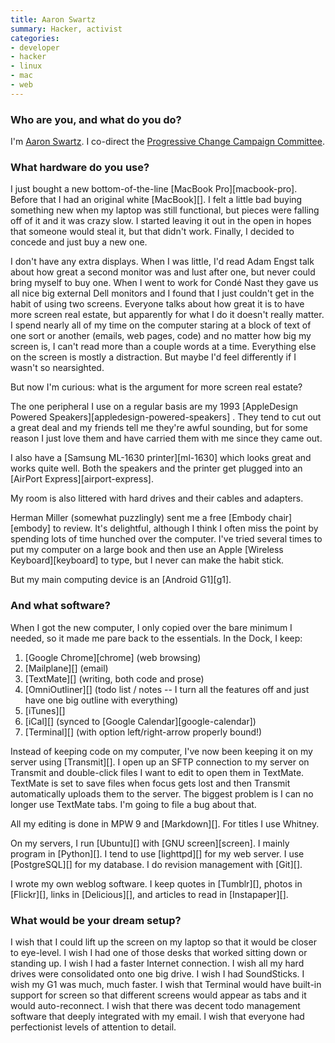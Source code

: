 ```yaml
---
title: Aaron Swartz
summary: Hacker, activist
categories:
- developer
- hacker
- linux
- mac
- web
---
```


### Who are you, and what do you do?

I'm [Aaron Swartz](http://aaronsw.com/ "Aaron's site."). I co-direct the [Progressive Change Campaign Committee](http://boldprogressives.org "The PCCC site").

### What hardware do you use?

I just bought a new bottom-of-the-line [MacBook Pro][macbook-pro]. Before that I had an original white [MacBook][]. I felt a little bad buying something new when my laptop was still functional, but pieces were falling off of it and it was crazy slow. I started leaving it out in the open in hopes that someone would steal it, but that didn't work. Finally, I decided to concede and just buy a new one.

I don't have any extra displays. When I was little, I'd read Adam Engst talk about how great a second monitor was and lust after one, but never could bring myself to buy one. When I went to work for Condé Nast they gave us all nice big external Dell monitors and I found that I just couldn't get in the habit of using two screens. Everyone talks about how great it is to have more screen real estate, but apparently for what I do it doesn't really matter. I spend nearly all of my time on the computer staring at a block of text of one sort or another (emails, web pages, code) and no matter how big my screen is, I can't read more than a couple words at a time. Everything else on the screen is mostly a distraction. But maybe I'd feel differently if I wasn't so nearsighted.

But now I'm curious: what is the argument for more screen real estate?

The one peripheral I use on a regular basis are my 1993 [AppleDesign Powered Speakers][appledesign-powered-speakers] . They tend to cut out a great deal and my friends tell me they're awful sounding, but for some reason I just love them and have carried them with me since they came out.

I also have a [Samsung ML-1630 printer][ml-1630] which looks great and works quite well. Both the speakers and the printer get plugged into an [AirPort Express][airport-express].

My room is also littered with hard drives and their cables and adapters.

Herman Miller (somewhat puzzlingly) sent me a free [Embody chair][embody] to review. It's delightful, although I think I often miss the point by spending lots of time hunched over the computer. I've tried several times to put my computer on a large book and then use an Apple [Wireless Keyboard][keyboard] to type, but I never can make the habit stick.

But my main computing device is an [Android G1][g1].

### And what software?

When I got the new computer, I only copied over the bare minimum I needed, so it made me pare back to the essentials. In the Dock, I keep:

1. [Google Chrome][chrome] (web browsing)
2. [Mailplane][] (email)
3. [TextMate][] (writing, both code and prose)
4. [OmniOutliner][] (todo list / notes -- I turn all the features off and just have one big outline with everything)
5. [iTunes][]
6. [iCal][] (synced to [Google Calendar][google-calendar])
7. [Terminal][] (with option left/right-arrow properly bound!)

Instead of keeping code on my computer, I've now been keeping it on my server using [Transmit][]. I open up an SFTP connection to my server on Transmit and double-click files I want to edit to open them in TextMate. TextMate is set to save files when focus gets lost and then Transmit automatically uploads them to the server. The biggest problem is I can no longer use TextMate tabs. I'm going to file a bug about that.

All my editing is done in MPW 9 and [Markdown][]. For titles I use Whitney.

On my servers, I run [Ubuntu][] with [GNU screen][screen]. I mainly program in [Python][]. I tend to use [lighttpd][] for my web server. I use [PostgreSQL][] for my database. I do revision management with [Git][].

I wrote my own weblog software. I keep quotes in [Tumblr][], photos in [Flickr][], links in [Delicious][], and articles to read in [Instapaper][].

### What would be your dream setup?

I wish that I could lift up the screen on my laptop so that it would be closer to eye-level. I wish I had one of those desks that worked sitting down or standing up. I wish I had a faster Internet connection. I wish all my hard drives were consolidated onto one big drive. I wish I had SoundSticks. I wish my G1 was much, much faster. I wish that Terminal would have built-in support for screen so that different screens would appear as tabs and it would auto-reconnect. I wish that there was decent todo management software that deeply integrated with my email. I wish that everyone had perfectionist levels of attention to detail.